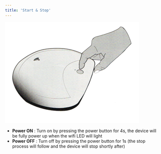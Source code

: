 ```yaml
---
title: 'Start & Stop'
---
```


![](assets/CAPpower_on_off.png)

* **Power ON** : Turn on by pressing the power button for 4s, the device will be fully power up when the wifi LED will light
* **Power OFF** : Turn off by pressing the power button for 1s (the stop process will follow and the device will stop shortly after)
